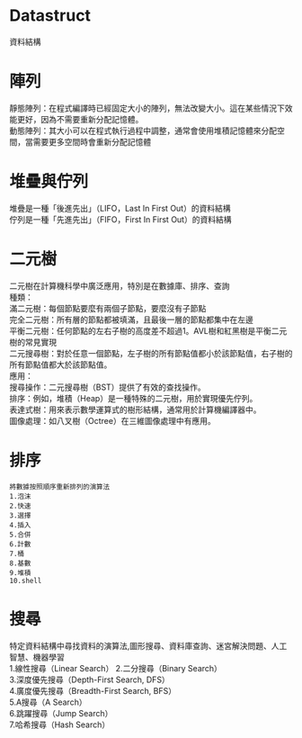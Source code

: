 # Datastruct
資料結構
# 陣列
 靜態陣列：在程式編譯時已經固定大小的陣列，無法改變大小。這在某些情況下效能更好，因為不需要重新分配記憶體。  
 動態陣列：其大小可以在程式執行過程中調整，通常會使用堆積記憶體來分配空間，當需要更多空間時會重新分配記憶體    
# 堆疊與佇列  
  堆疊是一種「後進先出」（LIFO，Last In First Out）的資料結構  
  佇列是一種「先進先出」（FIFO，First In First Out）的資料結構  
# 二元樹
  二元樹在計算機科學中廣泛應用，特別是在數據庫、排序、查詢  
  種類：  
       滿二元樹：每個節點要麼有兩個子節點，要麼沒有子節點  
       完全二元樹：所有層的節點都被填滿，且最後一層的節點都集中在左邊  
       平衡二元樹：任何節點的左右子樹的高度差不超過1。AVL樹和紅黑樹是平衡二元樹的常見實現  
       二元搜尋樹：對於任意一個節點，左子樹的所有節點值都小於該節點值，右子樹的所有節點值都大於該節點值。  
   應用：  
       搜尋操作：二元搜尋樹（BST）提供了有效的查找操作。  
       排序：例如，堆積（Heap）是一種特殊的二元樹，用於實現優先佇列。  
       表達式樹：用來表示數學運算式的樹形結構，通常用於計算機編譯器中。  
       圖像處理：如八叉樹（Octree）在三維圖像處理中有應用。  
# 排序  
    將數據按照順序重新排列的演算法  
    1.泡沫  
    2.快速  
    3.選擇  
    4.插入  
    5.合併  
    6.計數  
    7.桶  
    8.基數  
    9.堆積  
    10.shell  
# 搜尋
   特定資料結構中尋找資料的演算法,圖形搜尋、資料庫查詢、迷宮解決問題、人工智慧、機器學習  
   1.線性搜尋（Linear Search） 
   2.二分搜尋（Binary Search）  
   3.深度優先搜尋（Depth-First Search, DFS）  
   4.廣度優先搜尋（Breadth-First Search, BFS）  
   5.A搜尋（A Search）  
   6.跳躍搜尋（Jump Search）  
   7.哈希搜尋（Hash Search）  
   
   

     
